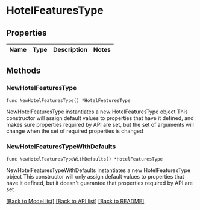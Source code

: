 # HotelFeaturesType

## Properties

Name | Type | Description | Notes
------------ | ------------- | ------------- | -------------

## Methods

### NewHotelFeaturesType

`func NewHotelFeaturesType() *HotelFeaturesType`

NewHotelFeaturesType instantiates a new HotelFeaturesType object
This constructor will assign default values to properties that have it defined,
and makes sure properties required by API are set, but the set of arguments
will change when the set of required properties is changed

### NewHotelFeaturesTypeWithDefaults

`func NewHotelFeaturesTypeWithDefaults() *HotelFeaturesType`

NewHotelFeaturesTypeWithDefaults instantiates a new HotelFeaturesType object
This constructor will only assign default values to properties that have it defined,
but it doesn't guarantee that properties required by API are set


[[Back to Model list]](../README.md#documentation-for-models) [[Back to API list]](../README.md#documentation-for-api-endpoints) [[Back to README]](../README.md)


